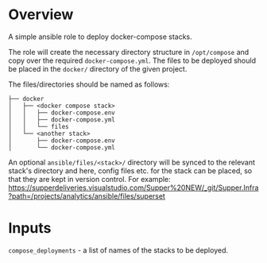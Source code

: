 # Overview

A simple ansible role to deploy docker-compose stacks.

The role will create the necessary directory structure in `/opt/compose` and copy over the required `docker-compose.yml`. The files to be deployed should be placed in the `docker/` directory of the given project.

The files/directories should be named as follows:

```
├── docker
│   ├── <docker compose stack>
│   │   ├── docker-compose.env
│   │   ├── docker-compose.yml
│   │   └── files
│   └── <another stack>
│       ├── docker-compose.env
│       └── docker-compose.yml
```

An optional `ansible/files/<stack>/` directory will be synced to the relevant stack's directory and here, config files etc. for the stack can be placed, so that they are kept in version control. For example: https://supperdeliveries.visualstudio.com/Supper%20NEW/_git/Supper.Infra?path=/projects/analytics/ansible/files/superset

# Inputs

`compose_deployments` - a list of names of the stacks to be deployed.
